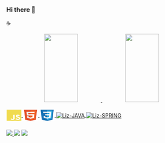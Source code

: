 ### Hi there 👋

☕

<div align="center">
  <a href="https://github.com/lizfcordeiro">
  <img width="42%" height="180em" src="https://github-readme-stats.vercel.app/api?username=lizfcordeiro&show_icons=true&theme=buefy&include_all_commits=true&count_private=true"/>
  <img width="42%" height="180em" src="https://github-readme-stats.vercel.app/api/top-langs/?username=lizfcordeiro&layout=compact&langs_count=7&theme=buefy"/>
</div>

</div>
<div style="display: inline_block"><br>
  <img align="center" alt="Liz-Js" height="30" width="40" src="https://raw.githubusercontent.com/devicons/devicon/master/icons/javascript/javascript-plain.svg">
  <img align="center" alt="Liz-HTML" height="30" width="40" src="https://raw.githubusercontent.com/devicons/devicon/master/icons/html5/html5-original.svg">
  <img align="center" alt="Liz-CSS" height="30" width="40" src="https://raw.githubusercontent.com/devicons/devicon/master/icons/css3/css3-original.svg">
  <img align="center" alt="Liz-JAVA" height="40" width="45" src="https://cdn.jsdelivr.net/gh/devicons/devicon/icons/java/java-original-wordmark.svg">
  <img align="center" alt="Liz-SPRING" height="45" width="45" src="https://cdn.jsdelivr.net/gh/devicons/devicon/icons/spring/spring-original-wordmark.svg" />
</div>

###

<div> 
  <a href = "https://t.me/lizfc"><img src="https://img.shields.io/badge/Telegram-2CA5E0?style=for-the-badge&logo=telegram&logoColor=white"> </a>
  <a href = "mailto:lizcordeiro@outlook.com"><img src="https://img.shields.io/badge/Microsoft_Outlook-0078D4?style=for-the-badge&logo=microsoft-outlook&logoColor=white"></a>
  <a href="https://www.linkedin.com/in/liz-fonteles-cordeiro-aa5895175/" target="_blank"><img src="https://img.shields.io/badge/-LinkedIn-%230077B5?style=for-the-badge&logo=linkedin&logoColor=white" target="_blank"></a> 
</div>
